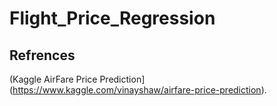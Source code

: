# Flight_Price_Regression
## Refrences
(Kaggle AirFare Price Prediction](https://www.kaggle.com/vinayshaw/airfare-price-prediction).




